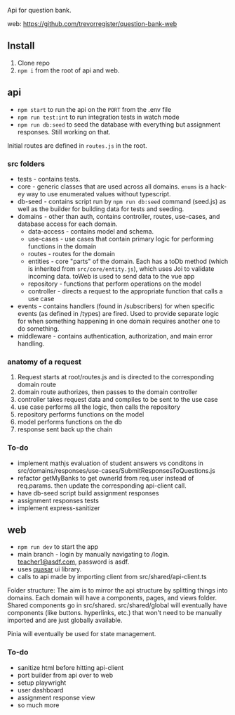 Api for question bank. 

web: https://github.com/trevorregister/question-bank-web

## Install
1. Clone repo
2. `npm i` from the root of api and web.

## api
* `npm start` to run the api on the `PORT` from the .env file
* `npm run test:int` to run integration tests in watch mode
* `npm run db:seed` to seed the database with everything but assignment responses. Still working on that.

Initial routes are defined in `routes.js` in the root. 

### src folders
* tests - contains tests. 
* core - generic classes that are used across all domains. `enums` is a hack-ey way to use enumerated values without typescript.
* db-seed - contains script run by `npm run db:seed` command (seed.js) as well as the builder for building data for tests and seeding.
* domains - other than auth, contains controller, routes, use-cases, and database access for each domain.
  * data-access - contains model and schema.
  * use-cases - use cases that contain primary logic for performing functions in the domain
  * routes - routes for the domain
  * entities - core "parts" of the domain. Each has a toDb method (which is inherited from `src/core/entity.js`), which uses Joi to validate incoming data. toWeb is used to send data to the vue app
  * repository - functions that perform operations on the model
  * controller - directs a request to the appropriate function that calls a use case
* events - contains handlers (found in /subscribers) for when specific events (as defined in /types) are fired. Used to provide separate logic for when something happening in one domain requires another one to do something.
* middleware - contains authentication, authorization, and main error handling.

### anatomy of a request
1. Request starts at root/routes.js and is directed to the corresponding domain route
2. domain route authorizes, then passes to the domain controller
3. controller takes request data and compiles to be sent to the use case
4. use case performs all the logic, then calls the repository
5. repository performs functions on the model
6. model performs functions on the db
7. response sent back up the chain

### To-do
* implement mathjs evaluation of student answers vs conditons in src/domains/responses/use-cases/SubmitResponsesToQuestions.js
* refactor getMyBanks to get ownerId from req.user instead of req.params. then update the corresponding api-client call.
* have db-seed script build assignment responses
* assignment responses tests
* implement express-sanitizer

## web
* `npm run dev` to start the app
* main branch - login by manually navigating to /login. teacher1@asdf.com, password is asdf.
* uses [quasar](https://quasar.dev/components) ui library.
* calls to api made by importing client from src/shared/api-client.ts

Folder structure: The aim is to mirror the api structure by splitting things into domains. Each domain will have a components, pages, and views folder. Shared components go in src/shared. src/shared/global will eventually have components (like buttons. hyperlinks, etc.) that won't need to be manually imported and are just globally available.

Pinia will eventually be used for state management. 

### To-do
* sanitize html before hitting api-client
* port builder from api over to web
* setup playwright
* user dashboard
* assignment response view
* so much more

